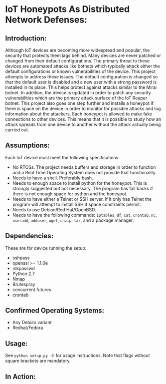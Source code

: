 # IoT Honeypots As Distributed Network Defenses:
## Introduction:
Although IoT devices are becoming more widespread and popular, the security that protects them lags behind. Many devices are never patched or changed from their default configurations. The primary threat to these devices are automated attacks like botnets which typically attack either the default configurations or known vulnerabilities of the device. This project attempts to address these issues. The default configuration is changed so that the default user is disabled and a new user with a strong password is installed in its place. This helps protect against attacks similar to the Mirai botnet. In addition, the device is updated in order to patch any security vulnerabilities which are the primary attack surface of the IoT Reaper botnet. This project also goes one step further and installs a honeypot if there is space on the device in order to monitor for possible attacks and log information about the attackers. Each honeypot is allowed to make fake connections to other devices. This means that it is possible to study how an attack spreads from one device to another without the attack actually being carried out.

## Assumptions:
Each IoT device must meet the following specifications:
* No RTOSs. The project needs buffers and storage in order to function and a Real Time Operating System does not provide that functionality.
* Needs to have a shell. Preferably bash.
* Needs to enough space to install python for the honeypot. This is strongly suggested but not necessary. The program has fall backs if there is not enough space for python and the honeypot.
* Needs to have either a Telnet or SSH server. If it only has Telnet the program will attempt to install SSH if space constraints permit.
* Needs to use Debian/Red Hat/OpenBSD.
* Needs to have the following commands: `iptables`, `df`, `cat`, `crontab`, `nc`, `useradd`, `adduser`, `wget`, `unzip`, `tar`, and a package manager.

## Dependencies:
These are for device running the setup:
* sshpass
* openssl >= 1.1.0e
* mkpasswd
* Python 2.7
* Nmap
* Brutespray
* concurrent.futures
* crontab

## Confirmed Operating Systems:
* Any Debian variant
* Redhat/Fedora

## Usage:
See `python setup.py -h` for usage instructions. Note that flags without square brackets are mandatory.

## In Action: